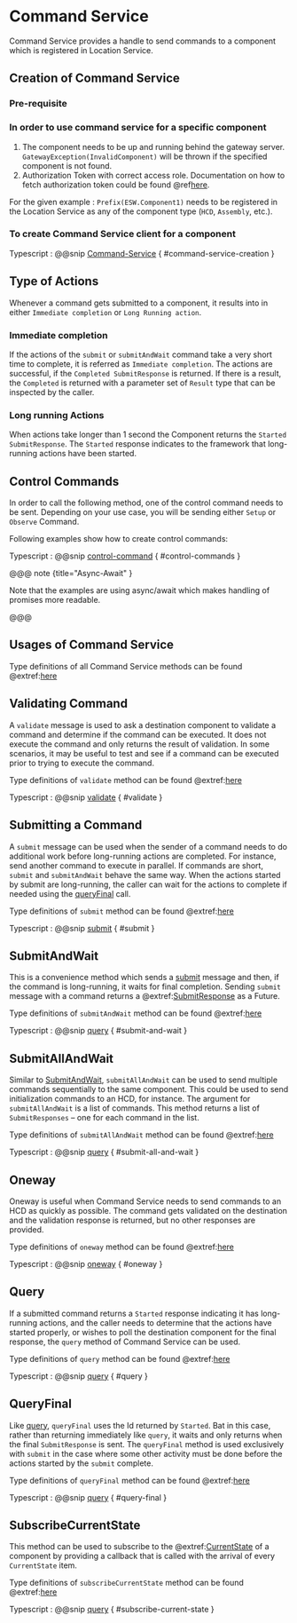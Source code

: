 # Command Service

Command Service provides a handle to send commands to a component which is registered in Location Service.

## Creation of Command Service

### Pre-requisite

### In order to use command service for a specific component

  1. The component needs to be up and running behind the gateway server.
    `GatewayException(InvalidComponent)` will be thrown if the specified component is not found.
  2. Authorization Token with correct access role.
     Documentation on how to fetch authorization token could be found @ref[here](../aas/csw-aas-js.md).

For the given example : `Prefix(ESW.Component1)` needs to be registered in the Location Service as any of the component type (`HCD`, `Assembly`, etc.).

### To create Command Service client for a component

Typescript
:   @@snip [Command-Service](../../../../example/src/documentation/command/CommandExamples.ts) { #command-service-creation }

## Type of Actions

Whenever a command gets submitted to a component, it results into in either `Immediate completion` or `Long Running action`.

### Immediate completion

If the actions of the `submit` or `submitAndWait` command take a very short time to complete, it is referred as `Immediate completion`.
The actions are successful, if the `Completed SubmitResponse` is returned. If there is a result, the `Completed` is returned with a parameter set of `Result` type that can be inspected by the caller.

### Long running Actions

When actions take longer than 1 second the Component returns the `Started SubmitResponse`. The `Started` response indicates to the framework that long-running actions have been started.

## Control Commands

In order to call the following method, one of the control command needs to be sent. Depending on your use case, you will be sending either `Setup` or `Observe` Command.

Following examples show how to create control commands:

Typescript
:   @@snip [control-command](../../../../example/src/documentation/command/CommandExamples.ts) { #control-commands }

@@@ note {title="Async-Await" }

Note that the examples are using async/await which makes handling of promises more readable.

@@@

## Usages of Command Service

Type definitions of all Command Service methods can be found @extref:[here](ts-docs:interfaces/clients.commandservice.html)

## Validating Command

A `validate` message is used to ask a destination component to validate a command and determine if the command can be executed. It does not execute the command and only returns the result of validation. In some scenarios, it may be useful to test and see if a command can be executed prior to trying to execute the command.

Type definitions of `validate` method can be found @extref:[here](ts-docs:interfaces/clients.commandservice.html#validate)

Typescript
:   @@snip [validate](../../../../example/src/documentation/command/CommandExamples.ts) { #validate }

## Submitting a Command

A `submit` message can be used when the sender of a command needs to do additional work before long-running actions are completed. For instance, send another command to execute in parallel. If commands are short, `submit` and `submitAndWait` behave the same way. When the actions started by submit are long-running, the caller can wait for the actions to complete if needed using the [queryFinal](#queryfinal) call.

Type definitions of `submit` method can be found @extref:[here](ts-docs:interfaces/clients.commandservice.html#submit)

Typescript
:   @@snip [submit](../../../../example/src/documentation/command/CommandExamples.ts) { #submit }

## SubmitAndWait

This is a convenience method which sends a [submit](#submit) message and then, if the command is long-running, it waits for final completion. Sending `submit` message with a command returns a @extref:[SubmitResponse](ts-docs:modules/models.html#submitresponse) as a Future.

Type definitions of `submitAndWait` method can be found @extref:[here](ts-docs:interfaces/clients.commandservice.html#submitandwait)

Typescript
:   @@snip [query](../../../../example/src/documentation/command/CommandExamples.ts) { #submit-and-wait }

## SubmitAllAndWait

Similar to [SubmitAndWait](#submitandwait), `submitAllAndWait` can be used to send multiple commands sequentially to the same component. This could be used to send initialization commands to an HCD, for instance. The argument for `submitAllAndWait` is a list of commands. This method returns a list of `SubmitResponses` – one for each command in the list.

Type definitions of `submitAllAndWait` method can be found @extref:[here](ts-docs:interfaces/clients.commandservice.html#submitallandwait)

Typescript
:   @@snip [query](../../../../example/src/documentation/command/CommandExamples.ts) { #submit-all-and-wait }

## Oneway

Oneway is useful when Command Service needs to send commands to an HCD as quickly as possible. The command gets validated on the destination and the validation response is returned, but no other responses are provided.

Type definitions of `oneway` method can be found @extref:[here](ts-docs:interfaces/clients.commandservice.html#oneway)

Typescript
:   @@snip [oneway](../../../../example/src/documentation/command/CommandExamples.ts) { #oneway }

## Query

If a submitted command returns a `Started` response indicating it has long-running actions, and the caller needs to determine that the actions have started properly, or wishes to poll the destination component for the final response, the `query` method of Command Service can be used.

Type definitions of `query` method can be found @extref:[here](ts-docs:interfaces/clients.commandservice.html#query)

Typescript
:   @@snip [query](../../../../example/src/documentation/command/CommandExamples.ts) { #query }

## QueryFinal

Like [query](#query), `queryFinal` uses the Id returned by `Started`. Bat in this case, rather than returning immediately like `query`, it waits and only returns when the final `SubmitResponse` is sent. The `queryFinal` method is used exclusively with `submit` in the case where some other activity must be done before the actions started by the `submit` complete.

Type definitions of `queryFinal` method can be found @extref:[here](ts-docs:interfaces/clients.commandservice.html#queryfinal)

Typescript
:   @@snip [query](../../../../example/src/documentation/command/CommandExamples.ts) { #query-final }

## SubscribeCurrentState

This method can be used to subscribe to the @extref:[CurrentState](ts-docs:classes/models.currentstate.html) of a component by providing a callback that is called with the arrival of every `CurrentState` item.

Type definitions of `subscribeCurrentState` method can be found @extref:[here](ts-docs:interfaces/clients.commandservice.html#subscribecurrentstate)

Typescript
:   @@snip [query](../../../../example/src/documentation/command/CommandExamples.ts) { #subscribe-current-state }
